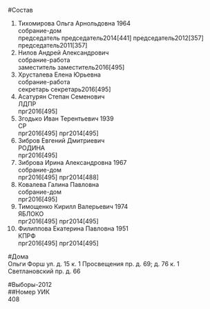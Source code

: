 #Состав  
1. Тихомирова Ольга Арнольдовна 1964  
    собрание-дом  
    председатель председатель2014[441] председатель2012[357] председатель2011[357]  
2. Нилов Андрей Александрович  
    собрание-работа  
    заместитель заместитель2016[495]  
3. Хрусталева Елена Юрьевна  
    собрание-работа  
    секретарь секретарь2016[495]  
4. Асатурян Степан Семенович  
    ЛДПР  
    прг2016[495]  
5. Згодько Иван Терентьевич 1939  
    СР  
    прг2016[495] прг2014[495]  
6. Зибров Евгений Дмитриевич  
    РОДИНА  
    прг2016[495]  
7. Зиброва Ирина Александровна 1967  
    собрание-дом  
    прг2016[495] прг2014[488]  
8. Ковалева Галина Павловна  
    собрание-дом  
    прг2016[495]  
9. Тимощенко Кирилл Валерьевич 1974  
    ЯБЛОКО  
    прг2016[495] прг2014[495]  
10. Филиппова Екатерина Павловна 1951  
    КПРФ  
    прг2016[495] прг2014[495]  
  
#Дома  
Ольги Форш ул. д. 15 к. 1 Просвещения пр. д. 69; д. 76 к. 1 Светлановский пр. д. 66  
  
#Выборы-2012  
##Номер УИК  
408  
